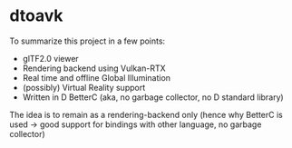 # dtoavk

To summarize this project in a few points:
  - glTF2.0 viewer
  - Rendering backend using Vulkan-RTX
  - Real time and offline Global Illumination
  - (possibly) Virtual Reality support
  - Written in D BetterC (aka, no garbage collector, no D standard library)

The idea is to remain as a rendering-backend only (hence why BetterC is used ->
  good support for bindings with other language, no garbage collector)
